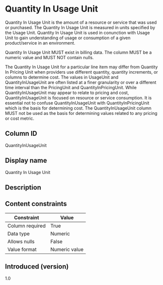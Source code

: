 # Quantity In Usage Unit

Quantity In Usage Unit is the amount of a resource or service that was used or purchased. The Quantity In Usage Unit is measured in units specified by the Usage Unit. Quantity In Usage Unit is used in conunction with Usage Unit to gain understanding of usage or consumption of a given product/service in an environment.

Quantity In Usage Unit MUST exist in billing data. The column MUST be a numeric value and MUST NOT contain nulls.

The Quantity In Usage Unit for a particular line item may differ from Quantity In Pricing Unit when providers use different quantity, quantity increments, or columns to determine cost. The values in UsageUnit and QuantityInUsageUnit are often listed at a finer granularity or over a different time interval than the PricingUnit and QuantityInPricingUnit. While QuantityInUsageUnit may appear to relate to pricing and cost, QuantityInUsageUnit is focused on resource or service consumption. It is essential not to confuse QuantityInUsageUnit with QuantityInPricingUnit which is the basis for determining cost. The QuantityInUsageUnit column MUST not be used as the basis for determining values related to any pricing or cost metric.

## Column ID

QuantityInUsageUnit

## Display name

Quantity In Usage Unit

## Description

## Content constraints

| Constraint      | Value        |
|-----------------|--------------|
| Column required | True         |
| Data type       | Numeric      |
| Allows nulls    | False        |
| Value format    | Numeric value |

## Introduced (version)

1.0
